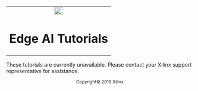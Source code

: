 <table width="100%">
  <tr width="100%">
    <td align="center"><img src="https://www.xilinx.com/content/dam/xilinx/imgs/press/media-kits/corporate/xilinx-logo.png" width="30%"/><h1>Edge AI Tutorials</h1>
    </td>
 </tr>
 </table>
These tutorials are currently unavailable. Please contact your Xilinx support representative for assistance.

<p align="center"><sup>Copyright&copy; 2019 Xilinx</sup></p>
